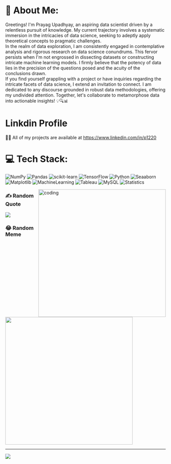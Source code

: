# 💫 About Me:
Greetings! I'm Prayag Upadhyay, an aspiring data scientist driven by a relentless pursuit of knowledge. My current trajectory involves a systematic immersion in the intricacies of data science, seeking to adeptly apply theoretical concepts to pragmatic challenges.<br>
In the realm of data exploration, I am consistently engaged in contemplative analysis and rigorous research on data science conundrums. This fervor persists when I'm not engrossed in dissecting datasets or constructing intricate machine learning models. I firmly believe that the potency of data lies in the precision of the questions posed and the acuity of the conclusions drawn.<br>
If you find yourself grappling with a project or have inquiries regarding the intricate facets of data science, I extend an invitation to connect. I am dedicated to any discourse grounded in robust data methodologies, offering my undivided attention. Together, let's collaborate to metamorphose data into actionable insights! 💡🔍📊<be>
# Linkdin Profile

👨‍💻 All of my projects are available at https://www.linkedin.com/in/p1220


# 💻 Tech Stack:
![NumPy](https://img.shields.io/badge/numpy-%23013243.svg?style=for-the-badge&logo=numpy&logoColor=white) ![Pandas](https://img.shields.io/badge/pandas-%23150458.svg?style=for-the-badge&logo=pandas&logoColor=white) ![scikit-learn](https://img.shields.io/badge/scikit--learn-%23F7931E.svg?style=for-the-badge&logo=scikit-learn&logoColor=white) ![TensorFlow](https://img.shields.io/badge/TensorFlow-%23FF6F00.svg?style=for-the-badge&logo=TensorFlow&logoColor=white) ![Python](https://img.shields.io/badge/python-3670A0?style=for-the-badge&logo=python&logoColor=ffdd54) ![Seaaborn](https://img.shields.io/badge/seaborn-%23013243.svg?style=for-the-badge&logo=Seaborn&logoColor=white) ![Matplotlib](https://img.shields.io/badge/Matplotlib-%23013243.svg?style=for-the-badge&logo=Matplotlib&logoColor=white) ![MachineLearning](https://img.shields.io/badge/MachineLearning-%23013243.svg?style=for-the-badge&logo=MachineLearning&logoColor=white) ![Tableau](https://img.shields.io/badge/Tableau-%23013243.svg?style=for-the-badge&logo=Tableau&logoColor=white) ![MySQL](https://img.shields.io/badge/MySQL-%23013243.svg?style=for-the-badge&logo=MySQL&logoColor=white) ![Statistics](https://img.shields.io/badge/Statistics-%23013243.svg?style=for-the-badge&logo=Statistics&logoColor=white)


<img align="right" alt="coding" width="400" src="https://user-images.githubusercontent.com/55389276/140866485-8fb1c876-9a8f-4d6a-98dc-08c4981eaf70.gif">


### ✍️ Random Quote
![](https://quotes-github-readme.vercel.app/api?type=horizontal&theme=tokyonight)

### 😂 Random Meme
<img src='https://randommeme-five.vercel.app/' style="height: 400px;"/>

---
[![](https://visitcount.itsvg.in/api?id=Prayagupadhyay&icon=5&color=0)](https://visitcount.itsvg.in)


